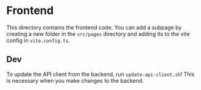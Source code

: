 # Frontend

This directory contains the frontend code.
You can add a subpage by creating a new folder in the `src/pages` directory and adding its to the vite config in `vite.config.ts`.

## Dev

To update the API client from the backend, run `update-api-client.sh`! This is necessary when you make changes to the backend.